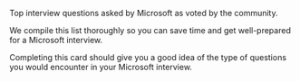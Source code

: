 Top interview questions asked by Microsoft as voted by the community.

We compile this list thoroughly so you can save time and get well-prepared for a Microsoft interview.

Completing this card should give you a good idea of the type of questions you would encounter in your Microsoft interview.

```cpp

```



